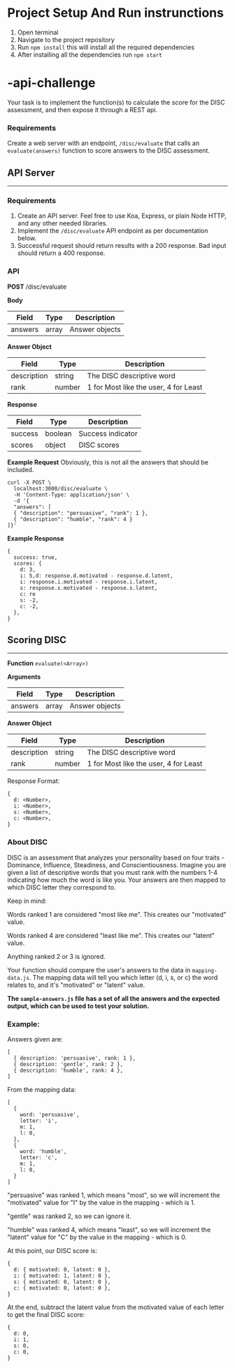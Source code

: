 # Project Setup And Run instrunctions

1. Open terminal
2. Navigate to the project repository
3. Run `npm install` this will install all the required dependencies
4. After installing all the dependencies run `npm start`

# -api-challenge

Your task is to implement the function(s) to calculate the score for the DISC assessment, and then expose it through a REST api.

### Requirements

Create a web server with an endpoint, `/disc/evaluate` that calls an `evaluate(answers)` function to score answers to the DISC assessment.

## API Server

---

### Requirements

1. Create an API server. Feel free to use Koa, Express, or plain Node HTTP, and any other needed libraries.
2. Implement the `/disc/evaluate` API endpoint as per documentation below.
3. Successful request should return results with a 200 response. Bad input should return a 400 response.

### API

**POST** /disc/evaluate

**Body**

| Field   | Type  | Description    |
| ------- | ----- | -------------- |
| answers | array | Answer objects |

**Answer Object**

| Field       | Type   | Description                           |
| ----------- | ------ | ------------------------------------- |
| description | string | The DISC descriptive word             |
| rank        | number | 1 for Most like the user, 4 for Least |

**Response**

| Field   | Type    | Description       |
| ------- | ------- | ----------------- |
| success | boolean | Success indicator |
| scores  | object  | DISC scores       |

**Example Request** Obviously, this is not all the answers that should be included.

```
curl -X POST \
  localhost:3000/disc/evaluate \
  -H 'Content-Type: application/json' \
  -d '{
  "answers": [
  { "description": "persuasive", "rank": 1 },
  { "description": "humble", "rank": 4 }
]}'
```

**Example Response**

```
{
  success: true,
  scores: {
    d: 3,
    i: 5,d: response.d.motivated - response.d.latent,
    i: response.i.motivated - response.i.latent,
    s: response.s.motivated - response.s.latent,
    c: re
    s: -2,
    c: -2,
  },
}
```

## Scoring DISC

---

**Function** `evaluate(<Array>)`

**Arguments**

| Field   | Type  | Description    |
| ------- | ----- | -------------- |
| answers | array | Answer objects |

**Answer Object**

| Field       | Type   | Description                           |
| ----------- | ------ | ------------------------------------- |
| description | string | The DISC descriptive word             |
| rank        | number | 1 for Most like the user, 4 for Least |

Response Format:

```
{
  d: <Number>,
  i: <Number>,
  s: <Number>,
  c: <Number>,
}
```

### About DISC

DISC is an assessment that analyzes your personality based on four traits - Dominance, Influence, Steadiness, and Conscientiousness.
Imagine you are given a list of descriptive words that you must rank with the numbers 1-4 indicating how much the word is like you.
Your answers are then mapped to which DISC letter they correspond to.

Keep in mind:

Words ranked 1 are considered "most like me". This creates our "motivated" value.

Words ranked 4 are considered "least like me". This creates our "latent" value.

Anything ranked 2 or 3 is ignored.

Your function should compare the user's answers to the data in `mapping-data.js`. The mapping data will tell you which letter (d, i, s, or c) the word relates to, and it's "motivated" or "latent" value.

**The `sample-answers.js` file has a set of all the answers and the expected output, which can be used to test your solution.**

### Example:

Answers given are:

```
[
  { description: 'persuasive', rank: 1 },
  { description: 'gentle', rank: 2 },
  { description: 'humble', rank: 4 },
]
```

From the mapping data:

```
[
  {
    word: 'persuasive',
    letter: 'i',
    m: 1,
    l: 0,
  },
  {
    word: 'humble',
    letter: 'c',
    m: 1,
    l: 0,
  }
]
```

"persuasive" was ranked 1, which means "most", so we will increment the "motivated" value for "I" by the value in the mapping - which is 1.

"gentle" was ranked 2, so we can ignore it.

"humble" was ranked 4, which means "least", so we will increment the "latent" value for "C" by the value in the mapping - which is 0.

At this point, our DISC score is:

```
{
  d: { motivated: 0, latent: 0 },
  i: { motivated: 1, latent: 0 },
  s: { motivated: 0, latent: 0 },
  c: { motivated: 0, latent: 0 },
}
```

At the end, subtract the latent value from the motivated value of each letter to get the final DISC score:

```
{
  d: 0,
  i: 1,
  s: 0,
  c: 0,
}
```
